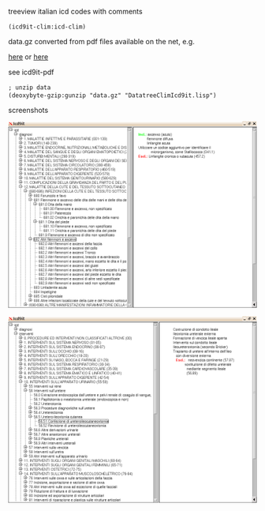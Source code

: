 treeview italian icd codes with comments

```
(icd9it-clim:icd-clim)
```



data.gz converted from pdf files available on the net, e.g.

[here](http://www.salute.gov.it/portale/documentazione/p6_2_2_1.jsp?lingua=italiano&id=2251)
or
[here](http://www.regione.piemonte.it/sanita/area_operatori/dwd/icd9cm2007/icd9cm2007/home.htm)

see icd9it-pdf

```
; unzip data
(deoxybyte-gzip:gunzip "data.gz" "DatatreeClimIcd9it.lisp") 
```

screenshots

![ScreenShot](icd1.png)

![ScreenShot](icd2.png)

